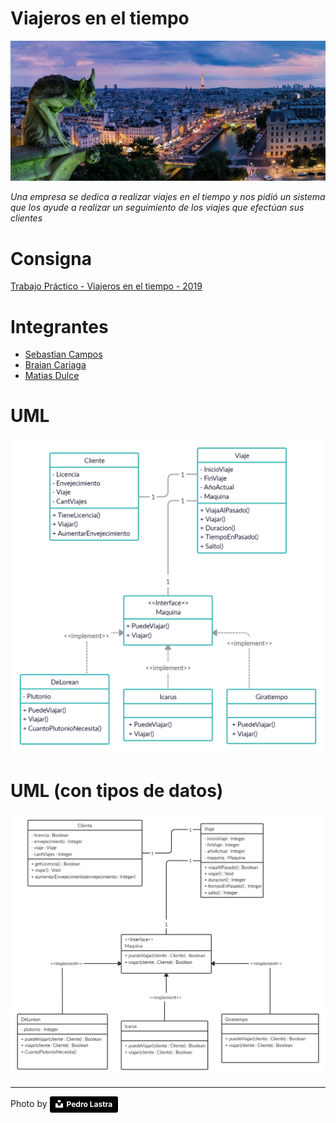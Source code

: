 # Viajeros en el tiempo



![time-travel](./docs/img/pedro-lastra-v6Sy3kyBROE-unsplash.jpg)

_Una empresa se dedica a realizar viajes en el tiempo y nos pidió un sistema que los ayude a realizar un seguimiento de los viajes que efectúan sus clientes_

# Consigna

[Trabajo Práctico - Viajeros en el tiempo - 2019](https://docs.google.com/document/d/1yA0VYYyrCwBtCNndCojzEHlGTd-qjxrFUVE2TzrZUn0/edit?ts=5d9b9b93)

# Integrantes

+ [Sebastian Campos](https://github.com/scampos79)
+ [Braian Cariaga](https://github.com/bcariaga)
+ [Matias Dulce](https://github.com/Mdulce18)

# UML

![viajeros-en-el-tiempo-UML](./docs/viajeros-en-el-tiempo-UML.png)

# UML (con tipos de datos)

![viajeros-en-el-tiempo-UML2](./docs/viajeros-en-el-tiempo-UML2.png)

----------
Photo by <a style="background-color:black;color:white;text-decoration:none;padding:4px 6px;font-family:-apple-system, BlinkMacSystemFont, &quot;San Francisco&quot;, &quot;Helvetica Neue&quot;, Helvetica, Ubuntu, Roboto, Noto, &quot;Segoe UI&quot;, Arial, sans-serif;font-size:12px;font-weight:bold;line-height:1.2;display:inline-block;border-radius:3px" href="https://unsplash.com/@peterlaster?utm_medium=referral&amp;utm_campaign=photographer-credit&amp;utm_content=creditBadge" target="_blank" rel="noopener noreferrer" title="Download free do whatever you want high-resolution photos from Pedro Lastra"><span style="display:inline-block;padding:2px 3px"><svg xmlns="http://www.w3.org/2000/svg" style="height:12px;width:auto;position:relative;vertical-align:middle;top:-2px;fill:white" viewBox="0 0 32 32"><path d="M10 9V0h12v9H10zm12 5h10v18H0V14h10v9h12v-9z"></path></svg></span><span style="display:inline-block;padding:2px 3px">Pedro Lastra</span></a>

